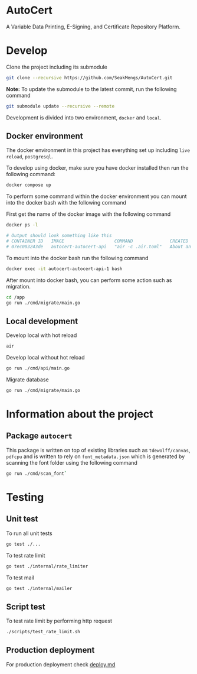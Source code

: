 # AutoCert

A Variable Data Printing, E-Signing, and Certificate Repository Platform.

# Develop

Clone the project including its submodule

```sh
git clone --recursive https://github.com/SeakMengs/AutoCert.git
```

**Note:** To update the submodule to the latest commit, run the following command

```sh
git submodule update --recursive --remote
```

Development is divided into two environment, `docker` and `local`.

## Docker environment

The docker environment in this project has everything set up including `live reload`, `postgresql`.

To develop using docker, make sure you have docker installed then run the following command:

```sh
docker compose up
```

To perform some command within the docker environment you can mount into the docker bash with the following command

First get the name of the docker image with the following command

```sh
docker ps -l

# Output should look something like this
# CONTAINER ID   IMAGE                   COMMAND              CREATED             STATUS                         PORTS                    NAMES
# 07ec003243de   autocert-autocert-api   "air -c .air.toml"   About an hour ago   Up About an hour (unhealthy)   0.0.0.0:8080->8080/tcp   autocert-autocert-api-1
```

To mount into the docker bash run the following command

```sh
docker exec -it autocert-autocert-api-1 bash
```

After mount into docker bash, you can perform some action such as migration.

```sh
cd /app
go run ./cmd/migrate/main.go
```

## Local development

Develop local with hot reload

```sh
air
```

Develop local without hot reload

```sh
go run ./cmd/api/main.go
```

Migrate database

```sh
go run ./cmd/migrate/main.go
```

# Information about the project

## Package `autocert`

This package is written on top of existing libraries such as `tdewolff/canvas`, `pdfcpu` and is written to rely on `font_metadata.json` which is generated by scanning the font folder using the following command

```sh
go run ./cmd/scan_font`
```

# Testing

## Unit test

To run all unit tests

```sh
go test ./...
```

To test rate limit

```sh
go test ./internal/rate_limiter
```

To test mail

```sh
go test ./internal/mailer
```

## Script test

To test rate limit by performing http request

```sh
./scripts/test_rate_limit.sh
```

## Production deployment

For production deployment check [deploy.md](/docs/deployment/deploy.md)
